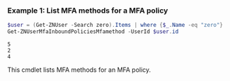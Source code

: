 ### Example 1: List MFA methods for a MFA policy
```powershell
$user = (Get-ZNUser -Search zero).Items | where {$_.Name -eq "zero"}
Get-ZNUserMfaInboundPoliciesMfamethod -UserId $user.id
```

```output
5
2
4
```

This cmdlet lists MFA methods for an MFA policy.
